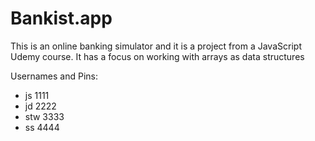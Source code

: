 ﻿# Bankist.app
This is an online banking simulator and it is a project from a JavaScript Udemy course. 
It has a focus on working with arrays as data structures

Usernames and Pins:  
- js 1111  
- jd 2222  
- stw 3333  
- ss 4444  
